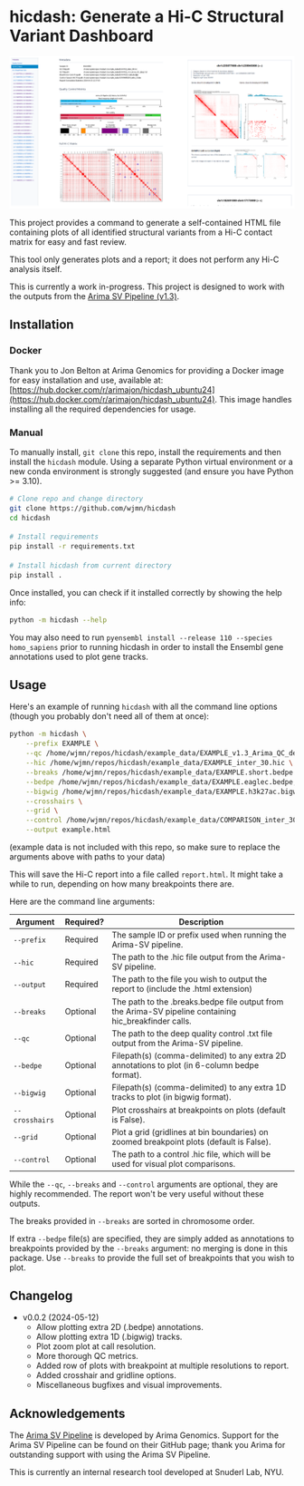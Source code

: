 # hicdash: Generate a Hi-C Structural Variant Dashboard

![hicdash screenshot](images/screenshot.png)

This project provides a command to generate a self-contained HTML file containing plots of all identified structural variants from a Hi-C contact matrix for easy and fast review. 

This tool only generates plots and a report; it does not perform any Hi-C analysis itself. 

This is currently a work in-progress. This project is designed to work with the outputs from the [Arima SV Pipeline (v1.3)](https://github.com/ArimaGenomics/Arima-SV-Pipeline).

## Installation

### Docker 

Thank you to Jon Belton at Arima Genomics for providing a Docker image for easy installation and use, available at: [https://hub.docker.com/r/arimajon/hicdash_ubuntu24](https://hub.docker.com/r/arimajon/hicdash_ubuntu24). This image handles installing all the required dependencies for usage. 

### Manual

To manually install, `git clone` this repo, install the requirements and then install the `hicdash` module. Using a separate Python virtual environment or a new conda environment is strongly suggested (and ensure you have Python >= 3.10). 

```bash
# Clone repo and change directory
git clone https://github.com/wjmn/hicdash
cd hicdash

# Install requirements
pip install -r requirements.txt

# Install hicdash from current directory
pip install .
```

Once installed, you can check if it installed correctly by showing the help info:

```bash
python -m hicdash --help
```

You may also need to run `pyensembl install --release 110 --species homo_sapiens` prior to running hicdash in order to install the Ensembl gene annotations used to plot gene tracks. 

## Usage

Here's an example of running `hicdash` with all the command line options (though you probably don't need all of them at once):

```bash
python -m hicdash \
    --prefix EXAMPLE \
    --qc /home/wjmn/repos/hicdash/example_data/EXAMPLE_v1.3_Arima_QC_deep.txt \
    --hic /home/wjmn/repos/hicdash/example_data/EXAMPLE_inter_30.hic \
    --breaks /home/wjmn/repos/hicdash/example_data/EXAMPLE.short.bedpe \
    --bedpe /home/wjmn/repos/hicdash/example_data/EXAMPLE.eaglec.bedpe,/home/wjmn/repos/hicdash/example_data/EXAMPLE.neoloops.bedpe \
    --bigwig /home/wjmn/repos/hicdash/example_data/EXAMPLE.h3k27ac.bigwig,/home/wjmn/repos/hicdash/example_data/EXAMPLE.ctcf.bigwig \
    --crosshairs \
    --grid \
    --control /home/wjmn/repos/hicdash/example_data/COMPARISON_inter_30.hic \
    --output example.html 
```

(example data is not included with this repo, so make sure to replace the arguments above with paths to your data)

This will save the Hi-C report into a file called `report.html`. It might take a while to run, depending on how many breakpoints there are. 

Here are the command line arguments:

| Argument | Required? | Description | 
|----------|-----------|-------------|
| `--prefix` | Required | The sample ID or prefix used when running the Arima-SV pipeline. |
| `--hic` | Required | The path to the .hic file output from the Arima-SV pipeline. | 
| `--output` | Required | The path to the file you wish to output the report to (include the .html extension) |
| `--breaks` | Optional | The path to the .breaks.bedpe file output from the Arima-SV pipeline containing hic_breakfinder calls. | 
| `--qc` | Optional | The path to the deep quality control .txt file output from the Arima-SV pipeline. |
| `--bedpe` | Optional | Filepath(s) (comma-delimited) to any extra 2D annotations to plot (in 6-column bedpe format). |
| `--bigwig` | Optional | Filepath(s) (comma-delimited) to any extra 1D tracks to plot (in bigwig format). |
| `--crosshairs` | Optional | Plot crosshairs at breakpoints on plots (default is False). |
| `--grid` | Optional | Plot a grid (gridlines at bin boundaries) on zoomed breakpoint plots (default is False). |
| `--control` | Optional | The path to a control .hic file, which will be used for visual plot comparisons. |

While the `--qc`, `--breaks` and `--control` arguments are optional, they are highly recommended. The report won't be very useful without these outputs. 

The breaks provided in `--breaks` are sorted in chromosome order. 

If extra `--bedpe` file(s) are specified, they are simply added as annotations to breakpoints provided by the `--breaks` argument: no merging is done in this package. Use `--breaks` to provide the full set of breakpoints that you wish to plot. 

## Changelog

* v0.0.2 (2024-05-12)
    * Allow plotting extra 2D (.bedpe) annotations.
    * Allow plotting extra 1D (.bigwig) tracks.
    * Plot zoom plot at call resolution. 
    * More thorough QC metrics.
    * Added row of plots with breakpoint at multiple resolutions to report. 
    * Added crosshair and gridline options. 
    * Miscellaneous bugfixes and visual improvements. 

## Acknowledgements

The [Arima SV Pipeline](https://github.com/ArimaGenomics/Arima-SV-Pipeline) is developed by Arima Genomics. Support for the Arima SV Pipeline can be found on their GitHub page; thank you Arima for outstanding support with using the Arima SV Pipeline. 

This is currently an internal research tool developed at Snuderl Lab, NYU. 
